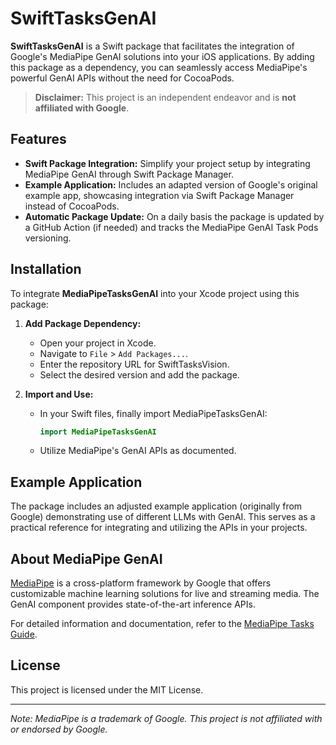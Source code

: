 # SwiftTasksGenAI

**SwiftTasksGenAI** is a Swift package that facilitates the integration of Google's MediaPipe GenAI solutions into your iOS applications. By adding this package as a dependency, you can seamlessly access MediaPipe's powerful GenAI APIs without the need for CocoaPods.

> **Disclaimer:** This project is an independent endeavor and is **not affiliated with Google**.

## Features

- **Swift Package Integration:** Simplify your project setup by integrating MediaPipe GenAI through Swift Package Manager.
- **Example Application:** Includes an adapted version of Google's original example app, showcasing integration via Swift Package Manager instead of CocoaPods.
- **Automatic Package Update:** On a daily basis the package is updated by a GitHub Action (if needed) and tracks the MediaPipe GenAI Task Pods versioning.

## Installation

To integrate **MediaPipeTasksGenAI** into your Xcode project using this package:

1. **Add Package Dependency:**
   - Open your project in Xcode.
   - Navigate to `File` > `Add Packages...`.
   - Enter the repository URL for SwiftTasksVision.
   - Select the desired version and add the package.
   
2. **Import and Use:**
   - In your Swift files, finally import MediaPipeTasksGenAI:
     ```swift
     import MediaPipeTasksGenAI
     ```
   - Utilize MediaPipe's GenAI APIs as documented.
   
## Example Application

The package includes an adjusted example application (originally from Google) demonstrating use of different LLMs with GenAI. This serves as a practical reference for integrating and utilizing the APIs in your projects.

## About MediaPipe GenAI

[MediaPipe](https://ai.google.dev/edge/mediapipe/solutions/guide) is a cross-platform framework by Google that offers customizable machine learning solutions for live and streaming media. The GenAI component provides state-of-the-art inference APIs.

For detailed information and documentation, refer to the [MediaPipe Tasks Guide](https://ai.google.dev/edge/mediapipe/solutions/tasks).

## License

This project is licensed under the MIT License.

---

*Note: MediaPipe is a trademark of Google. This project is not affiliated with or endorsed by Google.*
